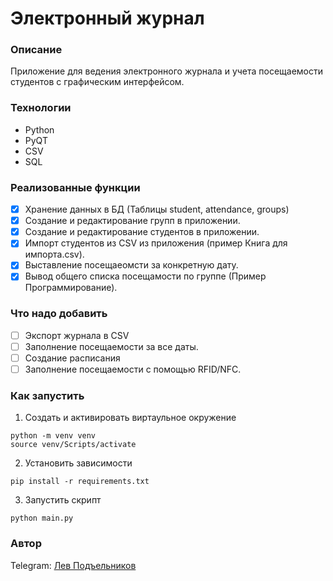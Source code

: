
# Электронный журнал
### Описание
Приложение для ведения электронного журнала и учета посещаемости студентов с графическим интерфейсом.

### Технологии
- Python
- PyQT
- CSV
- SQL

### Реализованные функции
- [x] Хранение данных в БД (Таблицы student, attendance, groups)
- [x] Создание и редактирование групп в приложении.
- [x] Создание и редактирование студентов в приложении.
- [x] Импорт студентов из CSV из приложения (пример Книга для импорта.csv).
- [x] Выставление посещаеомсти за конкретную дату.
- [x] Вывод общего списка посещамости по группе (Пример Программирование).

### Что надо добавить
- [ ] Экспорт журнала в CSV
- [ ] Заполнение посещаемости за все даты.
- [ ] Создание расписания
- [ ] Заполнение посещаемости с помощью RFID/NFC.

### Как запустить
1. Создать и активировать виртаульное окружение
 ```
python -m venv venv
source venv/Scripts/activate
```  
2. Установить зависимости
```
pip install -r requirements.txt
```
3. Запустить скрипт
```
python main.py
```

### Автор
Telegram: [Лев Подъельников](https://t.me/podlev)
